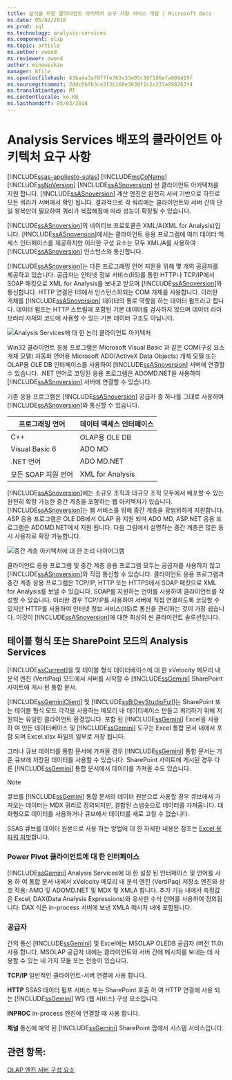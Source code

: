 ```yaml
---
title: 분석을 위한 클라이언트 아키텍처 요구 사항 서비스 개발 | Microsoft Docs
ms.date: 05/02/2018
ms.prod: sql
ms.technology: analysis-services
ms.component: olap
ms.topic: article
ms.author: owend
ms.reviewer: owend
author: minewiskan
manager: kfile
ms.openlocfilehash: 63ba4a3a70f7fe763c33e05c30f186efa809d19f
ms.sourcegitcommit: 2ddc0bfb3ce2f2b160e3638f1c2c237a898263f4
ms.translationtype: MT
ms.contentlocale: ko-KR
ms.lasthandoff: 05/03/2018
---
```

# <a name="client-architecture-requirements-for-analysis-services-development"></a>Analysis Services 배포의 클라이언트 아키텍처 요구 사항
[!INCLUDE[ssas-appliesto-sqlas](../../../includes/ssas-appliesto-sqlas.md)]
  [!INCLUDE[msCoName](../../../includes/msconame-md.md)] [!INCLUDE[ssNoVersion](../../../includes/ssnoversion-md.md)] [!INCLUDE[ssASnoversion](../../../includes/ssasnoversion-md.md)] 씬 클라이언트 아키텍처를 지원 합니다. [!INCLUDE[ssASnoversion](../../../includes/ssasnoversion-md.md)] 계산 엔진은 완전히 서버 기반으로 하므로 모든 쿼리가 서버에서 확인 됩니다. 결과적으로 각 쿼리에는 클라이언트와 서버 간의 단일 왕복만이 필요하여 쿼리가 복잡해짐에 따라 성능이 확장될 수 있습니다.  
  
 [!INCLUDE[ssASnoversion](../../../includes/ssasnoversion-md.md)]의 네이티브 프로토콜은 XML/A(XML for Analysis)입니다. [!INCLUDE[ssASnoversion](../../../includes/ssasnoversion-md.md)]에서는 클라이언트 응용 프로그램에 여러 데이터 액세스 인터페이스를 제공하지만 이러한 구성 요소는 모두 XML/A를 사용하여 [!INCLUDE[ssASnoversion](../../../includes/ssasnoversion-md.md)] 인스턴스와 통신합니다.  
  
 [!INCLUDE[ssASnoversion](../../../includes/ssasnoversion-md.md)]는 다른 프로그래밍 언어 지원을 위해 몇 개의 공급자를 제공하고 있습니다. 공급자는 인터넷 정보 서비스(IIS)를 통한 HTTP나 TCP/IP에서 SOAP 패킷으로 XML for Analysis를 보내고 받으며 [!INCLUDE[ssASnoversion](../../../includes/ssasnoversion-md.md)]와 통신합니다. HTTP 연결은 IIS에서 인스턴스화되는 COM 개체를 사용합니다. 이러한 개체를 [!INCLUDE[ssASnoversion](../../../includes/ssasnoversion-md.md)] 데이터의 통로 역할을 하는 데이터 펌프라고 합니다. 데이터 펌프는 HTTP 스트림에 포함된 기본 데이터를 검사하지 않으며 데이터 라이브러리 자체의 코드에 사용할 수 있는 기본 데이터 구조도 아닙니다.  
  
 ![Analysis Services에 대 한 논리 클라이언트 아키텍처](../../../analysis-services/multidimensional-models/olap-physical/media/as-clientarch9.gif "Analysis Services에 대 한 논리 클라이언트 아키텍처")  
  
 Win32 클라이언트 응용 프로그램은 Microsoft Visual Basic 과 같은 COM(구성 요소 개체 모델) 자동화 언어용 Microsoft ADO(ActiveX Data Objects) 개체 모델 또는 OLAP용 OLE DB 인터페이스를 사용하여 [!INCLUDE[ssASnoversion](../../../includes/ssasnoversion-md.md)] 서버에 연결할 수 있습니다. .NET 언어로 코딩된 응용 프로그램은 ADOMD.NET을 사용하여 [!INCLUDE[ssASnoversion](../../../includes/ssasnoversion-md.md)] 서버에 연결할 수 있습니다.  
  
 기존 응용 프로그램은 [!INCLUDE[ssASnoversion](../../../includes/ssasnoversion-md.md)] 공급자 중 하나를 그대로 사용하여 [!INCLUDE[ssASnoversion](../../../includes/ssasnoversion-md.md)]와 통신할 수 있습니다.  
  
|프로그래밍 언어|데이터 액세스 인터페이스|  
|--------------------------|---------------------------|  
|C++|OLAP용 OLE DB|  
|Visual Basic 6|ADO MD|  
|.NET 언어|ADO MD.NET|  
|모든 SOAP 지원 언어|XML for Analysis|  
  
 [!INCLUDE[ssASnoversion](../../../includes/ssasnoversion-md.md)]에는 소규모 조직과 대규모 조직 모두에서 배포할 수 있는 완전히 확장 가능한 중간 계층을 포함하는 웹 아키텍처가 있습니다. [!INCLUDE[ssASnoversion](../../../includes/ssasnoversion-md.md)]는 웹 서비스를 위해 중간 계층을 광범위하게 지원합니다. ASP 응용 프로그램은 OLE DB에서 OLAP 용 지원 되며 ADO MD, ASP.NET 응용 프로그램은 ADOMD.NET에서 지원 됩니다. 다음 그림에서 설명하는 중간 계층은 많은 동시 사용자로 확장 가능합니다.  
  
 ![중간 계층 아키텍처에 대 한 논리 다이어그램](../../../analysis-services/multidimensional-models/olap-physical/media/as-midtierarch9.gif "중간 계층 아키텍처에 대 한 논리 다이어그램")  
  
 클라이언트 응용 프로그램 및 중간 계층 응용 프로그램 모두는 공급자를 사용하지 않고 [!INCLUDE[ssASnoversion](../../../includes/ssasnoversion-md.md)]와 직접 통신할 수 있습니다. 클라이언트 응용 프로그램과 중간 계층 응용 프로그램은 TCP/IP, HTTP 또는 HTTPS에서 SOAP 패킷으로 XML for Analysis를 보낼 수 있습니다. SOAP를 지원하는 언어를 사용하여 클라이언트를 작성할 수 있습니다. 이러한 경우 TCP/IP를 사용하여 서버에 직접 연결하도록 코딩할 수 있지만 HTTP를 사용하여 인터넷 정보 서비스(IIS)로 통신을 관리하는 것이 가장 쉽습니다. 이것이 [!INCLUDE[ssASnoversion](../../../includes/ssasnoversion-md.md)]에 대한 최상의 씬 클라이언트 솔루션입니다.  
  
## <a name="analysis-services-in-tabular-or-sharepoint-mode"></a>테이블 형식 또는 SharePoint 모드의 Analysis Services  
 [!INCLUDE[ssCurrent](../../../includes/sscurrent-md.md)]을 및 테이블 형식 데이터베이스에 대 한 xVelocity 메모리 내 분석 엔진 (VertiPaq) 모드에서 서버를 시작할 수 [!INCLUDE[ssGemini](../../../includes/ssgemini-md.md)] SharePoint 사이트에 게시 된 통합 문서.  
  
 [!INCLUDE[ssGeminiClient](../../../includes/ssgeminiclient-md.md)] 및 [!INCLUDE[ssBIDevStudioFull](../../../includes/ssbidevstudiofull-md.md)]는 SharePoint 또는 테이블 형식 모드 각각을 사용하는 메모리 내 데이터베이스 만들고 쿼리하기 위해 지원되는 유일한 클라이언트 환경입니다. 포함 된 [!INCLUDE[ssGemini](../../../includes/ssgemini-md.md)] Excel을 사용 하 여 만든 데이터베이스 및 [!INCLUDE[ssGemini](../../../includes/ssgemini-md.md)] 도구는 Excel 통합 문서 내에서 포함 되며 Excel.xlsx 파일의 일부로 저장 됩니다.  
  
 그러나 큐브 데이터를 통합 문서에 가져올 경우 [!INCLUDE[ssGemini](../../../includes/ssgemini-md.md)] 통합 문서는 기존 큐브에 저장된 데이터를 사용할 수 있습니다. SharePoint 사이트에 게시된 경우 다른 [!INCLUDE[ssGemini](../../../includes/ssgemini-md.md)] 통합 문서에서 데이터를 가져올 수도 있습니다.  
  
> [!NOTE]  
>  큐브를 [!INCLUDE[ssGemini](../../../includes/ssgemini-md.md)] 통합 문서의 데이터 원본으로 사용할 경우 큐브에서 가져오는 데이터는 MDX 쿼리로 정의되지만, 결합된 스냅숏으로 데이터를 가져옵니다. 대화형으로 데이터를 사용하거나 큐브에서 데이터를 새로 고칠 수 없습니다.  
  
 SSAS 큐브를 데이터 원본으로 사용 하는 방법에 대 한 자세한 내용은 참조는 [Excel 용 파워 피벗](http://go.microsoft.com/fwlink/?LinkId=164234)합니다.  
  
### <a name="interfaces-for-power-pivot-client"></a>Power Pivot 클라이언트에 대 한 인터페이스  
 [!INCLUDE[ssGemini](../../../includes/ssgemini-md.md)] Analysis Services에 대 한 설정 된 인터페이스 및 언어를 사용 하 여 통합 문서 내에서 xVelocity 메모리 내 분석 엔진 (VertiPaq) 저장소 엔진와 상호 작용: AMO 및 ADOMD.NET 및 MDX 및 XMLA 합니다. 추가 기능 내에서 측정값은 Excel, DAX(Data Analysis Expressions)와 유사한 수식 언어를 사용하여 정의됩니다. DAX 식은 in-process 서버에 보낸 XMLA 메시지 내에 포함됩니다.  
  
### <a name="providers"></a>공급자  
 간의 통신 [!INCLUDE[ssGemini](../../../includes/ssgemini-md.md)] 및 Excel에는 MSOLAP OLEDB 공급자 (버전 11.0) 사용 합니다. MSOLAP 공급자 내에는 클라이언트와 서버 간에 메시지를 보내는 데 사용할 수 있는 네 가지 모듈 또는 전송이 있습니다.  
  
 **TCP/IP** 일반적인 클라이언트-서버 연결에 사용 합니다.  
  
 **HTTP** SSAS 데이터 펌프 서비스 또는 SharePoint 호출 하 여 HTTP 연결에 사용 되는 [!INCLUDE[ssGemini](../../../includes/ssgemini-md.md)] WS (웹 서비스) 구성 요소입니다.  
  
 **INPROC** in-process 엔진에 연결할 때 사용 합니다.  
  
 **채널** 통신에 예약 된 [!INCLUDE[ssGemini](../../../includes/ssgemini-md.md)] SharePoint 팜에서 시스템 서비스입니다.  
  
## <a name="see-also"></a>관련 항목:  
 [OLAP 엔진 서버 구성 요소](../../../analysis-services/multidimensional-models/olap-physical/olap-engine-server-components.md)  
  
  
